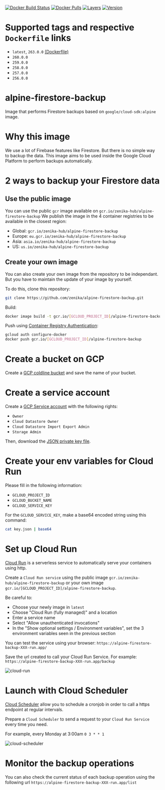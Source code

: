 [![Docker Build Status](https://img.shields.io/docker/cloud/build/zenika/alpine-firestore-backup.svg)](https://hub.docker.com/r/zenika/alpine-firestore-backup/) [![Docker Pulls](https://img.shields.io/docker/pulls/zenika/alpine-firestore-backup.svg)](https://hub.docker.com/r/zenika/alpine-firestore-backup/) [![Layers](https://images.microbadger.com/badges/image/zenika/alpine-firestore-backup.svg)](https://microbadger.com/images/zenika/alpine-firestore-backup) [![Version](https://images.microbadger.com/badges/version/zenika/alpine-firestore-backup.svg)](https://microbadger.com/images/zenika/alpine-firestore-backup)

# Supported tags and respective `Dockerfile` links

- `latest`, `263.0.0` [(Dockerfile)](https://github.com/Zenika/alpine-firestore-backup/blob/master/Dockerfile)
- `260.0.0`
- `259.0.0`
- `258.0.0`
- `257.0.0`
- `256.0.0`

# alpine-firestore-backup

Image that performs Firestore backups based on `google/cloud-sdk:alpine` image.

# Why this image

We use a lot of Firebase features like Firestore.
But there is no simple way to backup the data.
This image aims to be used inside the Google Cloud Platform to perform backups automatically.

# 2 ways to backup your Firestore data

## Use the public image

You can use the public `gcr` image available on `gcr.io/zenika-hub/alpine-firestore-backup`
We publish the image in the 4 container registries to be available in the closest region:

- Global: `gcr.io/zenika-hub/alpine-firestore-backup`
- Europe: `eu.gcr.io/zenika-hub/alpine-firestore-backup`
- Asia: `asia.io/zenika-hub/alpine-firestore-backup`
- US: `us.io/zenika-hub/alpine-firestore-backup`

## Create your own image

You can also create your own image from the repository to be independant. But you have to maintain the update of your image by yourself.

To do this, clone this repository:

```sh
git clone https://github.com/zenika/alpine-firestore-backup.git
```

Build:

```sh
docker image build -t gcr.io/[GCLOUD_PROJECT_ID]/alpine-firestore-backup
```

Push using [Container Registry Authentication](https://cloud.google.com/container-registry/docs/advanced-authentication):

```sh
gcloud auth configure-docker
docker push gcr.io/[GCLOUD_PROJECT_ID]/alpine-firestore-backup
```

# Create a bucket on GCP

Create a [GCP coldline bucket](https://cloud.google.com/storage/docs/storage-classes) and save the name of your bucket.

# Create a service account

Create a [GCP Service account](https://cloud.google.com/iam/docs/creating-managing-service-accounts) with the following rights:

- `Owner`
- `Cloud Datastore Owner`
- `Cloud Datastore Import Export Admin`
- `Storage Admin`

Then, download the [JSON private key file](https://cloud.google.com/iam/docs/creating-managing-service-account-keys).

# Create your env variables for Cloud Run

Please fill in the following information:

- `GCLOUD_PROJECT_ID`
- `GCLOUD_BUCKET_NAME`
- `GCLOUD_SERVICE_KEY`

For the `GCLOUD_SERVICE_KEY`, make a base64 encoded string using this command:

```sh
cat key.json | base64
```

# Set up Cloud Run

[Cloud Run](https://cloud.google.com/run/docs/deploying) is a serverless service to automatically serve your containers using http.

Create a `Cloud Run service` using the public image `gcr.io/zenika-hub/alpine-firestore-backup` or your own image `gcr.io/[GCLOUD_PROJECT_ID]/alpine-firestore-backup`.

Be careful to:

- Choose your newly image in `latest`
- Choose "Cloud Run (fully managed)" and a location
- Enter a service name
- Select "Allow unauthenticated invocations"
- In the "Show optional settings / Environment variables", set the 3 environment variables seen in the previous section

You can test the service using your browser: `https://alpine-firestore-backup-XXX-run.app/`

Save the url created to call your Cloud Run Service.
For example: `https://alpine-firestore-backup-XXX-run.app/backup`

![cloud-run](https://user-images.githubusercontent.com/525974/62141405-ce9e0800-b2ec-11e9-8763-45efddb4c55d.png)

# Launch with Cloud Scheduler

[Cloud Scheduler](https://cloud.google.com/scheduler/docs/) allow you to schedule a cronjob in order to call a https endpoint at regular intervals.

Prepare a `Cloud Scheduler` to send a request to your `Cloud Run Service` every time you need.

For example, every Monday at 3:00am `0 3 * * 1`

![cloud-scheduler](https://user-images.githubusercontent.com/525974/62141536-02792d80-b2ed-11e9-80fe-b81466cb862d.png)

# Monitor the backup operations

You can also check the current status of each backup operation using the following url `https://alpine-firestore-backup-XXX-run.app/list`
